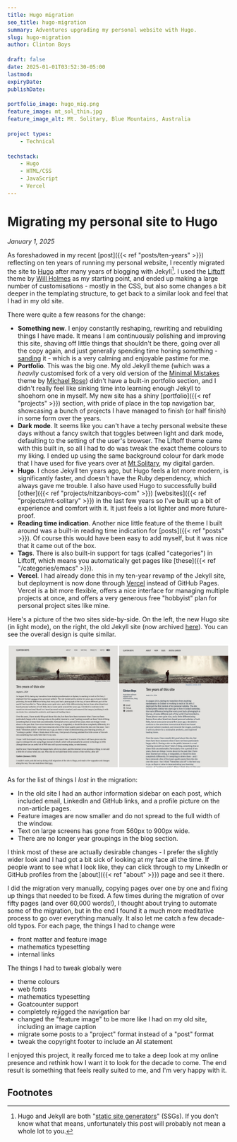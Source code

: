 ```yaml
---
title: Hugo migration
seo_title: hugo-migration
summary: Adventures upgrading my personal website with Hugo. 
slug: hugo-migration
author: Clinton Boys

draft: false
date: 2025-01-01T03:52:30-05:00
lastmod: 
expiryDate: 
publishDate: 

portfolio_image: hugo_mig.png
feature_image: mt_sol_thin.jpg
feature_image_alt: Mt. Solitary, Blue Mountains, Australia

project types: 
    - Technical

techstack:
    - Hugo
    - HTML/CSS
    - JavaScript
    - Vercel
---
```


# Migrating my personal site to Hugo

*January 1, 2025*

As foreshadowed in my recent [post]({{< ref "posts/ten-years" >}}) reflecting on ten years of running my personal website, I recently migrated the site to [Hugo](https://gohugo.io/) after many years of blogging with Jekyll[^1]. I used the [Liftoff](https://github.com/wjh18/hugo-liftoff?tab=readme-ov-file) theme by [Will Holmes](https://github.com/wjh18) as my starting point, and ended up making a large number of customisations - mostly in the CSS, but also some changes a bit deeper in the templating structure, to get back to a similar look and feel that I had in my old site.

There were quite a few reasons for the change:

- **Something new**. I enjoy constantly reshaping, rewriting and rebuilding things I have made. It means I am continuously polishing and improving this site, shaving off little things that shouldn't be there, going over all the copy again, and just generally spending time honing something - [sanding](https://blog.jim-nielsen.com/2024/sanding-ui/) it - which is a very calming and enjoyable pastime for me. 
- **Portfolio**. This was the big one. My old Jekyll theme (which was a *heavily* customised fork of a very old version of the [Minimal Mistakes](https://mmistakes.github.io/minimal-mistakes/) theme by [Michael Rose](https://mademistakes.com/)) didn't have a built-in portfolio section, and I didn't really feel like sinking time into learning enough Jekyll to shoehorn one in myself. My new site has a shiny [portfolio]({{< ref "projects" >}}) section, with pride of place in the top navigation bar, showcasing a bunch of projects I have managed to finish (or half finish) in some form over the years. 
- **Dark mode**. It seems like you can't have a techy personal website these days without a fancy switch that toggles between light and dark mode, defaulting to the setting of the user's browser. The Liftoff theme came with this built in, so all I had to do was tweak the exact theme colours to my liking. I ended up using the same background colour for dark mode that I have used for five years over at [Mt Solitary](https://www.mtsolitary.com/), my digital garden. 
- **Hugo**. I chose Jekyll ten years ago, but Hugo feels a lot more modern, is significantly faster, and doesn't have the Ruby dependency, which always gave me trouble. I also have used Hugo to successfully build [other]({{< ref "projects/nitzanboys-com" >}}) [websites]({{< ref "projects/mt-solitary" >}}) in the last few years so I've built up a bit of experience and comfort with it. It just feels a lot lighter and more future-proof. 
- **Reading time indication**. Another nice little feature of the theme I built around was a built-in reading time indication for [posts]({{< ref "posts" >}}). Of course this would have been easy to add myself, but it was nice that it came out of the box. 
- **Tags**. There is also built-in support for tags (called "categories") in Liftoff, which means you automatically get pages like [these]({{< ref "/categories/emacs" >}}). 
- **Vercel**. I had already done this in my ten-year revamp of the Jekyll site, but deployment is now done through [Vercel](https://vercel.com) instead of GitHub Pages. Vercel is a bit more flexible, offers a nice interface for managing multiple projects at once, and offers a very generous free "hobbyist" plan for personal project sites like mine.  

Here's a picture of the two sites side-by-side. On the left, the new Hugo site (in light mode), on the right, the old Jekyll site (now archived [here](https://clintonboys-github-io.vercel.app)). You can see the overall design is quite similar. 

![Side by side comparison](side_by_side.png)

As for the list of things I *lost* in the migration:

- In the old site I had an author information sidebar on each post, which included email, LinkedIn and GitHub links, and a profile picture on the non-article pages. 
- Feature images are now smaller and do not spread to the full width of the window. 
- Text on large screens has gone from 560px to 900px wide.
- There are no longer year groupings in the blog section. 

I think most of these are actually desirable changes - I prefer the slightly wider look and I had got a bit sick of looking at my face all the time. If people want to see what I look like, they can click through to my LinkedIn or GitHub profiles from the [about]({{< ref "about" >}}) page and see it there. 

I did the migration very manually, copying pages over one by one and fixing up things that needed to be fixed. A few times during the migration of over fifty pages (and over 60,000 words!), I thought about trying to automate some of the migration, but in the end I found it a much more meditative process to go over everything manually. It also let me catch a few decade-old typos. For each page, the things I had to change were

- front matter and feature image
- mathematics typesetting
- internal links

The things I had to tweak globally were

- theme colours
- web fonts
- mathematics typesetting
- Goatcounter support
- completely rejigged the navigation bar
- changed the "feature image" to be more like I had on my old site, including an image caption
- migrate some posts to a "project" format instead of a "post" format
- tweak the copyright footer to include an AI statement

I enjoyed this project, it really forced me to take a deep look at my online presence and rethink how I want it to look for the decade to come. The end result is something that feels really suited to me, and I'm very happy with it. 

## Footnotes

[^1]: Hugo and Jekyll are both "[static site generators](https://en.wikipedia.org/wiki/Static_site_generator)" (SSGs). If you don't know what that means, unfortunately this post will probably not mean a whole lot to you. 
